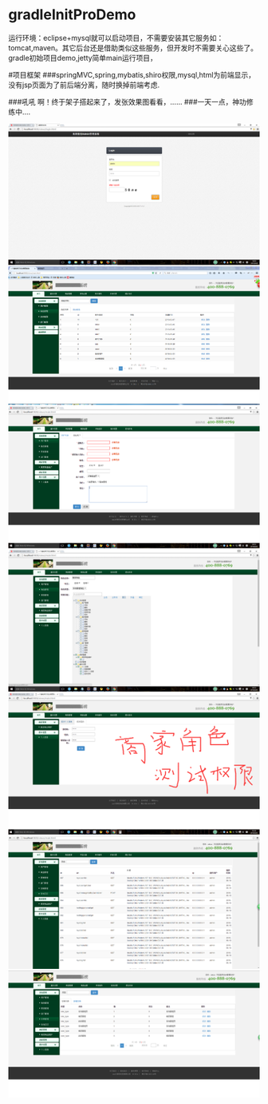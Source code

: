# gradleInitProDemo

运行环境：eclipse+mysql就可以启动项目，不需要安装其它服务如：tomcat,maven。其它后台还是借助类似这些服务，但开发时不需要关心这些了。
gradle初始项目demo,jetty简单main运行项目，

#项目框架
###springMVC,spring,mybatis,shiro权限,mysql,html为前端显示，没有jsp页面为了前后端分离，随时换掉前端考虑.

###吼吼 啊！终于架子搭起来了，发张效果图看看，......
###一天一点，神功修练中....



![图1](/doc/imgEffect/20160609145114.png)
![图2](/doc/imgEffect/20160607140339.png)
![图3](/doc/imgEffect/20160609145311.png)
![图3](/doc/imgEffect/20160609145345.png)
![图3](/doc/imgEffect/20160609153358.png)
![图3](/doc/imgEffect/20160619193031.png)
![图3](/doc/imgEffect/20160619193054.png)

